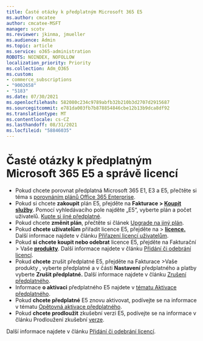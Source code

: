 ```yaml
---
title: Časté otázky k předplatným Microsoft 365 E5
ms.author: cmcatee
author: cmcatee-MSFT
manager: scotv
ms.reviewer: jkinma, jmueller
ms.audience: Admin
ms.topic: article
ms.service: o365-administration
ROBOTS: NOINDEX, NOFOLLOW
localization_priority: Priority
ms.collection: Adm_O365
ms.custom:
- commerce_subscriptions
- "9002658"
- "5183"
ms.date: 07/30/2021
ms.openlocfilehash: 582080c234c9789abfb32b210b3d2707d2915687
ms.sourcegitcommit: e781da003fb7b878854846cbe12b13b9dca8df92
ms.translationtype: MT
ms.contentlocale: cs-CZ
ms.lasthandoff: 08/31/2021
ms.locfileid: "58846035"
---
```

# <a name="microsoft-365-e5-subscription-and-license-management-faq"></a>Časté otázky k předplatným Microsoft 365 E5 a správě licencí

- Pokud chcete porovnat předplatná Microsoft 365 E1, E3 a E5, přečtěte si téma s [porovnáním plánů Office 365 Enterprise](https://www.microsoft.com/microsoft-365/business/compare-more-office-365-for-business-plans).
- Pokud si chcete **zakoupit** plán E5, přejděte na **Fakturace > [Koupit služby](https://go.microsoft.com/fwlink/p/?linkid=868433)**. Pomocí vyhledávacího pole najděte „E5“, vyberte plán a počet uživatelů. [Kupte si jiné předplatné](https://docs.microsoft.com/microsoft-365/commerce/try-or-buy-microsoft-365#buy-a-different-subscription).
- Pokud chcete **změnit plán**, přečtěte si článek [Upgrade na jiný plán](https://docs.microsoft.com/microsoft-365/commerce/subscriptions/upgrade-to-different-plan).
- Pokud **chcete uživatelům** přiřadit licence E5, přejděte na > **[licence.](https://go.microsoft.com/fwlink/p/?linkid=842264)** Další informace najdete v článku [Přiřazení licencí uživatelům](https://docs.microsoft.com/microsoft-365/admin/manage/assign-licenses-to-users).
- Pokud **si chcete koupit nebo odebrat** licence E5, přejděte na Fakturační > Vaše **[produkty](https://go.microsoft.com/fwlink/p/?linkid=842054)**. Další informace najdete v článku [Přidání či odebrání licencí](https://docs.microsoft.com/microsoft-365/commerce/licenses/buy-licenses).
- Pokud **chcete** zrušit předplatné E5, přejděte na Fakturace >Vaše produkty , vyberte předplatné a v části **Nastavení** předplatného a platby vyberte **Zrušit předplatné.** **[](https://go.microsoft.com/fwlink/p/?linkid=842054)** Další informace najdete v článku [Zrušení předplatného](https://docs.microsoft.com/microsoft-365/commerce/subscriptions/cancel-your-subscription).
- Informace **o aktivaci** předplatného E5 najdete v [tématu Aktivace předplatného](https://docs.microsoft.com/alchemyinsights/activate-your-office-365-subscription).
- Pokud **chcete předplatné** E5 znovu aktivovat, podívejte se na informace v tématu [Opětovná aktivace předplatného](https://docs.microsoft.com/alchemyinsights/reactivate-your-subscription).
- Pokud **chcete prodloužit** zkušební verzi E5, podívejte se na informace v článku Prodloužení zkušební [verze](https://docs.microsoft.com/microsoft-365/commerce/extend-your-trial).

Další informace najdete v článku [Přidání či odebrání licencí](https://docs.microsoft.com/microsoft-365/commerce/licenses/buy-licenses).